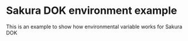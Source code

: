 # Sakura DOK environment example

This is an example to show how environmental variable works for Sakura DOK
